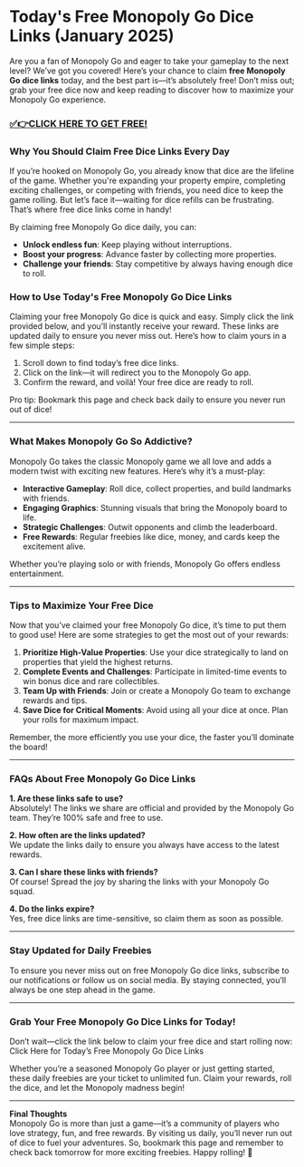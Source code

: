 # Today's Free Monopoly Go Dice Links (January 2025)

Are you a fan of Monopoly Go and eager to take your gameplay to the next level? We’ve got you covered! Here’s your chance to claim **free Monopoly Go dice links** today, and the best part is—it’s absolutely free! Don’t miss out; grab your free dice now and keep reading to discover how to maximize your Monopoly Go experience.

### [✅👉CLICK HERE TO GET FREE!](https://freerewards.xyz/monopoly/go/)

### Why You Should Claim Free Dice Links Every Day

If you’re hooked on Monopoly Go, you already know that dice are the lifeline of the game. Whether you're expanding your property empire, completing exciting challenges, or competing with friends, you need dice to keep the game rolling. But let’s face it—waiting for dice refills can be frustrating. That’s where free dice links come in handy!

By claiming free Monopoly Go dice daily, you can:
- **Unlock endless fun**: Keep playing without interruptions.  
- **Boost your progress**: Advance faster by collecting more properties.  
- **Challenge your friends**: Stay competitive by always having enough dice to roll.  

### How to Use Today's Free Monopoly Go Dice Links

Claiming your free Monopoly Go dice is quick and easy. Simply click the link provided below, and you’ll instantly receive your reward. These links are updated daily to ensure you never miss out. Here’s how to claim yours in a few simple steps:  
1. Scroll down to find today’s free dice links.  
2. Click on the link—it will redirect you to the Monopoly Go app.  
3. Confirm the reward, and voilà! Your free dice are ready to roll.

Pro tip: Bookmark this page and check back daily to ensure you never run out of dice!

---

### What Makes Monopoly Go So Addictive?

Monopoly Go takes the classic Monopoly game we all love and adds a modern twist with exciting new features. Here’s why it’s a must-play:  
- **Interactive Gameplay**: Roll dice, collect properties, and build landmarks with friends.  
- **Engaging Graphics**: Stunning visuals that bring the Monopoly board to life.  
- **Strategic Challenges**: Outwit opponents and climb the leaderboard.  
- **Free Rewards**: Regular freebies like dice, money, and cards keep the excitement alive.  

Whether you’re playing solo or with friends, Monopoly Go offers endless entertainment.

---

### Tips to Maximize Your Free Dice

Now that you’ve claimed your free Monopoly Go dice, it’s time to put them to good use! Here are some strategies to get the most out of your rewards:  
1. **Prioritize High-Value Properties**: Use your dice strategically to land on properties that yield the highest returns.  
2. **Complete Events and Challenges**: Participate in limited-time events to win bonus dice and rare collectibles.  
3. **Team Up with Friends**: Join or create a Monopoly Go team to exchange rewards and tips.  
4. **Save Dice for Critical Moments**: Avoid using all your dice at once. Plan your rolls for maximum impact.  

Remember, the more efficiently you use your dice, the faster you’ll dominate the board!

---

### FAQs About Free Monopoly Go Dice Links

**1. Are these links safe to use?**  
Absolutely! The links we share are official and provided by the Monopoly Go team. They’re 100% safe and free to use.  

**2. How often are the links updated?**  
We update the links daily to ensure you always have access to the latest rewards.  

**3. Can I share these links with friends?**  
Of course! Spread the joy by sharing the links with your Monopoly Go squad.  

**4. Do the links expire?**  
Yes, free dice links are time-sensitive, so claim them as soon as possible.  

---

### Stay Updated for Daily Freebies

To ensure you never miss out on free Monopoly Go dice links, subscribe to our notifications or follow us on social media. By staying connected, you’ll always be one step ahead in the game.

---

### Grab Your Free Monopoly Go Dice Links for Today!

Don’t wait—click the link below to claim your free dice and start rolling now:  
Click Here for Today’s Free Monopoly Go Dice Links

Whether you’re a seasoned Monopoly Go player or just getting started, these daily freebies are your ticket to unlimited fun. Claim your rewards, roll the dice, and let the Monopoly madness begin!  

---

**Final Thoughts**  
Monopoly Go is more than just a game—it’s a community of players who love strategy, fun, and free rewards. By visiting us daily, you’ll never run out of dice to fuel your adventures. So, bookmark this page and remember to check back tomorrow for more exciting freebies. Happy rolling! 🎲
